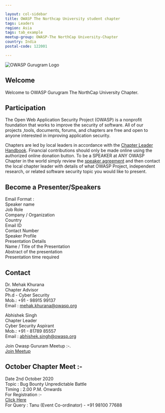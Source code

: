 ```yaml
---

layout: col-sidebar
title: OWASP The Northcap University student chapter 
tags: Leaders
region: Asia
tags: tab_example
meetup-group: OWASP-The NorthCap University-Chapter
country: India
postal-code: 122001

---
```

<!-- rebuild -->
![OWASP Gurugram Logo](https://upload.wikimedia.org/wikipedia/commons/5/56/OWASP_GURUGRAM.jpg)<br>

## Welcome
Welcome to OWASP Gurugram The NorthCap University Chapter.

## Participation
The Open Web Application Security Project (OWASP) is a nonprofit foundation that works to improve the security of software. All of our projects ,tools, documents, forums, and chapters are free and open to anyone interested in improving application security. 

Chapters are led by local leaders in accordance with the [Chapter Leader Handbook](/www-policy/rules-of-procedure/chapter-handbook). Financial contributions should only be made online using the authorized online donation button. To be a SPEAKER at ANY OWASP Chapter in the world simply review the [speaker agreement](/www-policy/speaker-agreement) and then contact the local chapter leader with details of what OWASP Project, independent research, or related software security topic you would like to present.

## Become a Presenter/Speakers

Email Format :<br>
Speaker name<br>
Job Role<br>
Company / Organization<br>
Country<br>
Email ID<br>
Contact Number <br>
Speaker Profile<br>
Presentation Details<br>
Name / Title of the Presentation<br>
Abstract of the presentation<br>
Presentation time required<br>

## Contact 

Dr. Mehak Khurana<br>
Chapter Advisor<br>
Ph.d - Cyber Security<br>
Mob.: +91 - 98915 99137<br>
Email : mehak.khurana@owasp.org<br>

Abhishek Singh<br>
Chapter Leader<br>
Cyber Security Aspirant<br>
Mob.: +91 - 81789 85557<br>
Email : abhishek.singh@owasp.org<br>

Join Owasp Gururam Meetup :-.<br>
[Join Meetup](https://www.meetup.com/OWASP-The-NorthCap-University-Meetup-Group/)

## October Chapter Meet :- <br>
Date 2nd October 2020 <br>
Topic : Bug Bounty Unpredictable Battle <br>
Timing : 2.00 P.M. Onwards <br>
For Registration :- <br>
[Click Here](https://www.meetup.com/OWASP-The-NorthCap-University-Meetup-Group/events/273586571/) <br>
For Query : Tanu (Event Co-ordinator) - +91 98100 77688
